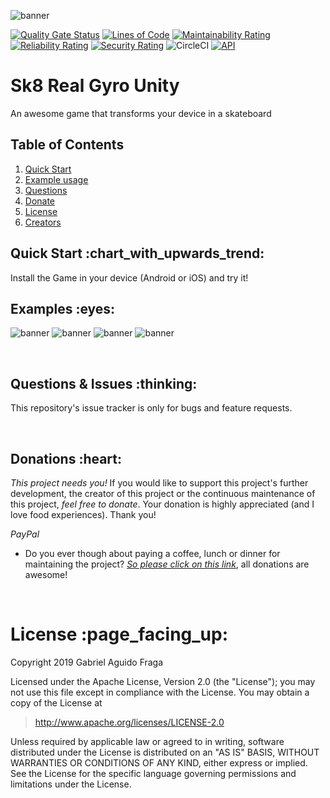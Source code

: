 ![banner](https://raw.github.com/kaapiel/Raw-content/master/Automation-Python/app.png)

[![Quality Gate Status](https://sonarcloud.io/api/project_badges/measure?project=kaapiel_SK8-Real-Gyro&metric=alert_status)](https://sonarcloud.io/dashboard?id=kaapiel_SK8-Real-Gyro)
[![Lines of Code](https://sonarcloud.io/api/project_badges/measure?project=kaapiel_SK8-Real-Gyro&metric=ncloc)](https://sonarcloud.io/dashboard?id=kaapiel_SK8-Real-Gyro)
[![Maintainability Rating](https://sonarcloud.io/api/project_badges/measure?project=kaapiel_SK8-Real-Gyro&metric=sqale_rating)](https://sonarcloud.io/dashboard?id=kaapiel_SK8-Real-Gyro)
[![Reliability Rating](https://sonarcloud.io/api/project_badges/measure?project=kaapiel_SK8-Real-Gyro&metric=reliability_rating)](https://sonarcloud.io/dashboard?id=kaapiel_SK8-Real-Gyro)
[![Security Rating](https://sonarcloud.io/api/project_badges/measure?project=kaapiel_SK8-Real-Gyro&metric=security_rating)](https://sonarcloud.io/dashboard?id=kaapiel_SK8-Real-Gyro)
![CircleCI](https://img.shields.io/circleci/build/github/kaapiel/SK8-Real-Gyro-Unity/master)
[![API](https://img.shields.io/badge/API-26%2B-green.svg?style=flat)](https://android-arsenal.com/api?level=26)

# Sk8 Real Gyro Unity
An awesome game that transforms your device in a skateboard

## Table of Contents
1. [Quick Start](#quick-start)
1. [Example usage](#examples)
1. [Questions](#report)
1. [Donate](#donate)
1. [License](#licence)
1. [Creators](#creators)

<h2 id="quick-start">Quick Start :chart_with_upwards_trend:</h2>
Install the Game in your device (Android or iOS) and try it!

<br/>

<h2 id="examples">Examples :eyes:</h2>

![banner](https://raw.github.com/kaapiel/Raw-content/master/Automation-Python/app.png)
![banner](https://raw.github.com/kaapiel/Raw-content/master/Automation-Python/app.png)
![banner](https://raw.github.com/kaapiel/Raw-content/master/Automation-Python/app.png)
![banner](https://raw.github.com/kaapiel/Raw-content/master/Automation-Python/app.png)

<br/>

<h2 id="report">Questions & Issues :thinking:</h2>

This repository's issue tracker is only for bugs and feature requests.  

<br/>

<h2 id="donate">Donations :heart:</h2>

*This project needs you!* If you would like to support this project's further development, the creator of this project or the continuous maintenance of this project, *feel free to donate*. Your donation is highly appreciated (and I love food experiences). Thank you!

*PayPal*

- Do you ever though about paying a coffee, lunch or dinner for maintaining the project? [*So please click on this link*](https://www.paypal.com/cgi-bin/webscr?cmd=_donations&business=gabriel_aguido@hotmail.com&lc=US&item_name=Donation+to+Wearever+You+Are+Android+Maintenance&no_note=0&cn=&currency_code=USD&bn=PP-DonationsBF:btn_donateCC_LG.gif:NonHosted), all donations are awesome!

<br/>

<h1 id="license">License :page_facing_up:</h1>

Copyright 2019 Gabriel Aguido Fraga

Licensed under the Apache License, Version 2.0 (the "License");
you may not use this file except in compliance with the License.
You may obtain a copy of the License at

> http://www.apache.org/licenses/LICENSE-2.0

Unless required by applicable law or agreed to in writing, software
distributed under the License is distributed on an "AS IS" BASIS,
WITHOUT WARRANTIES OR CONDITIONS OF ANY KIND, either express or implied.
See the License for the specific language governing permissions and
limitations under the License.

<br/>
